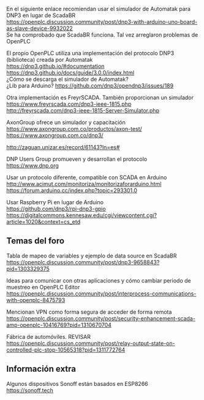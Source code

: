 En el siguiente enlace recomiendan usar el simulador de Automatak para DNP3 en lugar de ScadaBR  
https://openplc.discussion.community/post/dnp3-with-arduino-uno-board-as-slave-device-9932022  
Se ha comprobado que ScadaBR funciona. Tal vez arreglaron problemas de OpenPLC  

El propio OpenPLC utiliza una implementación del protocolo DNP3 (biblioteca) creada por Automatak  
https://dnp3.github.io/#documentation  
https://dnp3.github.io/docs/guide/3.0.0/index.html  
¿Cómo se descarga el simulador de Automatak?  
¿Lib para Arduino?
https://github.com/dnp3/opendnp3/issues/189  

Otra implementación es FreyrSCADA. También proporcionan un simulador  
https://www.freyrscada.com/dnp3-ieee-1815.php  
http://freyrscada.com/dnp3-ieee-1815-Server-Simulator.php

AxonGroup ofrece un simulador y capacitación  
https://www.axongroup.com.co/productos/axon-test/
https://www.axongroup.com.co/dnp3/  


http://zaguan.unizar.es/record/61143?ln=es#  

DNP Users Group promueven y desarrollan el protocolo  
https://www.dnp.org  

Usar un protocolo diferente, compatible con SCADA en Arduino  
http://www.acimut.com/monitoriza/monitorizaforarduino.html  
https://forum.arduino.cc/index.php?topic=293301.0  

Usar Raspberry Pi en lugar de Arduino  
https://github.com/dnp3/rpi-dnp3-gpio  
https://digitalcommons.kennesaw.edu/cgi/viewcontent.cgi?article=1020&context=cs_etd  

## Temas del foro
Tabla de mapeo de variables y ejemplo de data source en ScadaBR  
https://openplc.discussion.community/post/dnp3-9658843?pid=1303329375  

Ideas para comunicar con otras aplicaciones y cómo cambiar periodo de muestreo en OpenPLC Editor  
https://openplc.discussion.community/post/interprocess-communications-with-openplc-8475793  

Mencionan VPN como forma segura de acceder de forma remota  
https://openplc.discussion.community/post/security-enhancement-scada-amp-openplc-10416769?pid=1310670704  

Fábrica de automóviles. REVISAR  
https://openplc.discussion.community/post/relay-output-state-on-controlled-plc-stop-10565318?pid=1311772764

## Información extra
Algunos dispositivos Sonoff están basados en ESP8266  
https://sonoff.tech  
